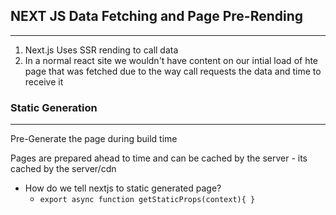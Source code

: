 ## NEXT JS Data Fetching and Page Pre-Rending
---
1. Next.js Uses SSR rending to call data
2. In a normal react site we wouldn't have content on our intial load of hte page that was fetched due to the way call requests the data and time to receive it


### Static Generation
---

Pre-Generate the page during build time

Pages are prepared ahead to time and can be cached by the server
    - its cached by the server/cdn


- How do we tell nextjs to static generated page?
  - ``export async function getStaticProps(context){
  }
      ``